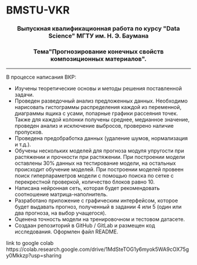 # BMSTU-VKR
<h3 align="center">Выпускная квалификационная работа по курсу "Data Science" МГТУ им. Н. Э. Баумана </h3>
<h3 align="center">  Тема"Прогнозирование конечных свойств композиционных материалов".</h3>

***

<p>В процессе написания ВКР:

* Изучены теоретические основы и методы решения поставленной задачи.
* Проведен разведочный анализ предложенных данных. Необходимо нарисовать гистограммы распределения каждой из переменной, диаграммы ящика с усами, попарные графики рассеяния точек. Также для каждой колонки получены среднее, медианное значение, проведен анализ и исключение выбросов, проверено наличие пропусков.
* Проведена предобработка данных (удаление шумов, нормализация и т.д.).
* Обучены нескольких моделей для прогноза модуля упругости при растяжении и прочности при растяжении. При построении модели оставлены 30% данных на тестирование модели, на остальных происходит обучение моделей. При построении моделей провеен поиск гиперпараметров модели с помощью поиска по сетке с перекрестной проверкой, количество блоков равно 10.
* Написана нейронная сеть, которая будет рекомендовать соотношение матрица-наполнитель.
* Разработано приложение с графическим интерфейсом, которое будет выдавать прогноз, полученный в задании 4 или 5 (один или два прогноза, на выбор учащегося).
* Оценена точность модели на тренировочном и тестовом датасете.
* Создаан репозиторий в GitHub / GitLab и размещен код исследования. Оформлен файл README.

</p>
link to google colab https://colab.research.google.com/drive/1MdSteTOG1y6myok5WA9cOX75gy0Mkkzp?usp=sharing
